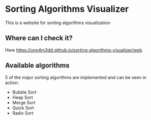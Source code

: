 # Sorting Algorithms Visualizer
This is a website for sorting algorithms visualization

## Where can I check it?
Here https://unn4m3dd.github.io/sorting-algorithms-visualizer/web

## Available algorithms
5 of the major sorting algorithms are implemented and can be seen in action:  
- Bubble Sort  
- Heap Sort  
- Merge Sort  
- Quick Sort  
- Radix Sort  

